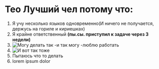 # Тео Лучший чел потому что:
1. Я учу несколько языков одновременно(И ничего не получается, держусь на гориле и кириешках)
2. Я крайне ответственный __(пы.сы. приступил к задаче через 3 недели)__
3. ![Могу делать так](https://www.youtube.com/watch?v=dQw4w9WgXcQ)
    -и так могу
    -люблю работать
4. ![И вот так тоже](https://s0.rbk.ru/v6_top_pics/media/img/0/10/756372136012100.jpg)
5. Пытаюсь что то делать
6. lorem ipsum dolor 